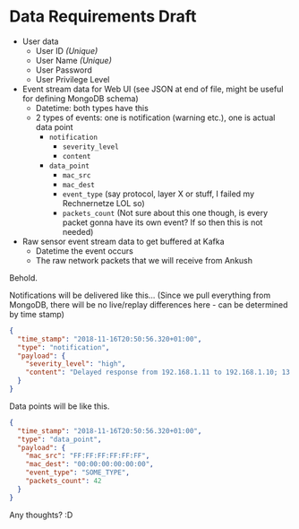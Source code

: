 # Data Requirements Draft

- User data
  - User ID *(Unique)*
  - User Name *(Unique)*
  - User Password
  - User Privilege Level
- Event stream data for Web UI (see JSON at end of file, might be useful for defining MongoDB schema)
  - Datetime: both types have this
  - 2 types of events: one is notification (warning etc.), one is actual data point
    - `notification`
      - `severity_level`
      - `content`
    - `data_point`
      - `mac_src`
      - `mac_dest`
      - `event_type` (say protocol, layer X or stuff, I failed my Rechnernetze LOL so)
      - `packets_count` (Not sure about this one though, is every packet gonna have its own event? If so then this is not needed)
- Raw sensor event stream data to get buffered at Kafka
  - Datetime the event occurs
  - The raw network packets that we will receive from Ankush

Behold.

Notifications will be delivered like this... (Since we pull everything from MongoDB, there will be no live/replay differences here - can be determined by time stamp)

```json
{
  "time_stamp": "2018-11-16T20:50:56.320+01:00",
  "type": "notification",
  "payload": {
    "severity_level": "high",
    "content": "Delayed response from 192.168.1.11 to 192.168.1.10; 13.000ms"
  }
}
```
Data points will be like this.

```json
{
  "time_stamp": "2018-11-16T20:50:56.320+01:00",
  "type": "data_point",
  "payload": {
    "mac_src": "FF:FF:FF:FF:FF:FF",
    "mac_dest": "00:00:00:00:00:00",
    "event_type": "SOME_TYPE",
    "packets_count": 42
  }
}
```

Any thoughts? :D
